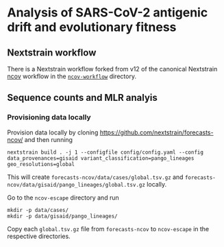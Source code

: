 # Analysis of SARS-CoV-2 antigenic drift and evolutionary fitness

## Nextstrain workflow

There is a Nextstrain workflow forked from v12 of the canonical Nextstrain [ncov](https://github.com/nextstrain/ncov) workflow in the [`ncov-workflow`](ncov-workflow/) directory.

## Sequence counts and MLR analyis

### Provisioning data locally

Provision data locally by cloning https://github.com/nextstrain/forecasts-ncov/ and then running
```
nextstrain build . -j 1 --configfile config/config.yaml --config data_provenances=gisaid variant_classification=pango_lineages geo_resolutions=global
```
This will create `forecasts-ncov/data/cases/global.tsv.gz` and `forecasts-ncov/data/gisaid/pango_lineages/global.tsv.gz` locally.

Go to the `ncov-escape` directory and run
```
mkdir -p data/cases/
mkdir -p data/gisaid/pango_lineages/
```
Copy each `global.tsv.gz` file from `forecasts-ncov` to `ncov-escape` in the respective directories.
